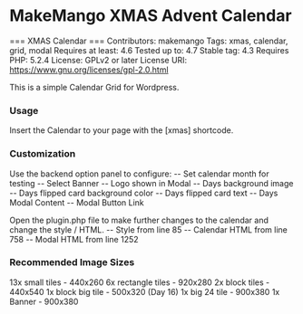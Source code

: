 # MakeMango XMAS Advent Calendar #



=== XMAS Calendar ===
Contributors: makemango
Tags: xmas, calendar, grid, modal
Requires at least: 4.6
Tested up to: 4.7
Stable tag: 4.3
Requires PHP: 5.2.4
License: GPLv2 or later
License URI: https://www.gnu.org/licenses/gpl-2.0.html

This is a simple Calendar Grid for Wordpress.

### Usage ###

Insert the Calendar to your page with the [xmas] shortcode.

### Customization ###

Use the backend option panel to configure:
-- Set calendar month for testing
-- Select Banner
-- Logo shown in Modal
-- Days background image
-- Days flipped card background color
-- Days flipped card text
-- Days Modal Content
-- Modal Button Link


Open the plugin.php file to make further changes to the calendar and change the style / HTML.
-- Style from line 85
-- Calendar HTML from line 758
-- Modal HTML from line 1252

### Recommended Image Sizes ###

13x small tiles - 440x260
6x rectangle tiles - 920x280
2x block tiles - 440x540
1x block big tile - 500x320 (Day 16)
1x big 24 tile - 900x380
1x Banner - 900x380